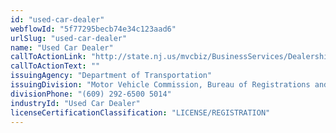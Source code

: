 ```yaml
---
id: "used-car-dealer"
webflowId: "5f77295becb74e34c123aad6"
urlSlug: "used-car-dealer"
name: "Used Car Dealer"
callToActionLink: "http://state.nj.us/mvcbiz/BusinessServices/Dealership.htm"
callToActionText: ""
issuingAgency: "Department of Transportation"
issuingDivision: "Motor Vehicle Commission, Bureau of Registrations and Titles"
divisionPhone: "(609) 292-6500 5014"
industryId: "Used Car Dealer"
licenseCertificationClassification: "LICENSE/REGISTRATION"
---
```


